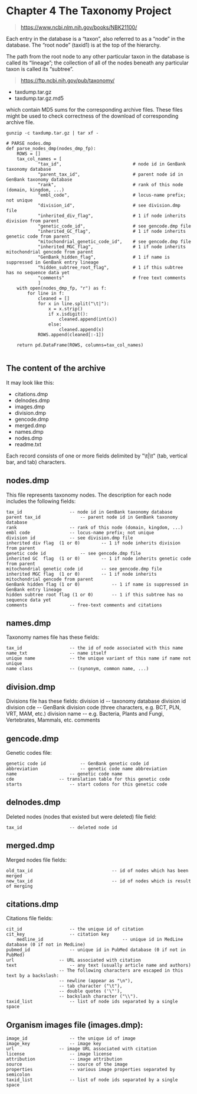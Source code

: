 # Chapter 4 The Taxonomy Project
> https://www.ncbi.nlm.nih.gov/books/NBK21100/

Each entry in the database is a “taxon”, also referred to as a “node” in the database. The “root node” (taxid1) is at the top of the hierarchy. 

The path from the root node to any other particular taxon in the database is called its “lineage”; the collection of all of the nodes beneath any particular taxon is called its “subtree”. 


> https://ftp.ncbi.nih.gov/pub/taxonomy/

- taxdump.tar.gz
- taxdump.tar.gz.md5

which contain MD5 sums for the corresponding archive files. These files might be used to check correctness of the download of corresponding archive file.

```
gunzip -c taxdump.tar.gz | tar xf - 

# PARSE nodes.dmp
def parse_nodes_dmp(nodes_dmp_fp):
    ROWS = []
    tax_col_names = [
            "tax_id",                           # node id in GenBank taxonomy database
            "parent_tax_id",                    # parent node id in GenBank taxonomy database
            "rank",                             # rank of this node (domain, kingdom, ...)
            "embl_code",                        # locus-name prefix; not unique
            "division_id",                      # see division.dmp file
            "inherited_div_flag",               # 1 if node inherits division from parent
            "genetic_code_id",                  # see gencode.dmp file
            "inherited_GC_flag",                # 1 if node inherits genetic code from parent
            "mitochondrial_genetic_code_id",    # see gencode.dmp file
            "inherited_MGC_flag",               # 1 if node inherits mitochondrial gencode from parent
            "GenBank_hidden_flag",              # 1 if name is suppressed in GenBank entry lineage
            "hidden_subtree_root_flag",         # 1 if this subtree has no sequence data yet
            "comments"                          # free text comments
            ]
    with open(nodes_dmp_fp, "r") as f:
        for line in f:
            cleaned = []
            for x in line.split("\t|"):
                x = x.strip()
                if x.isdigit():
                    cleaned.append(int(x))
                else:
                    cleaned.append(x)
            ROWS.append(cleaned[:-1])
        
    return pd.DataFrame(ROWS, columns=tax_col_names)


```

The content of the archive
--------------------------

It may look like this:

- citations.dmp
- delnodes.dmp
- images.dmp
- division.dmp
- gencode.dmp
- merged.dmp
- names.dmp
- nodes.dmp
- readme.txt

Each record consists of one or more fields delimited by "\t|\t" (tab, vertical bar, and tab) characters.

nodes.dmp
---------

This file represents taxonomy nodes. The description for each node includes 
the following fields:

	tax_id					-- node id in GenBank taxonomy database
 	parent tax_id				-- parent node id in GenBank taxonomy database
 	rank					-- rank of this node (domain, kingdom, ...) 
 	embl code				-- locus-name prefix; not unique
 	division id				-- see division.dmp file
 	inherited div flag  (1 or 0)		-- 1 if node inherits division from parent
 	genetic code id				-- see gencode.dmp file
 	inherited GC  flag  (1 or 0)		-- 1 if node inherits genetic code from parent
 	mitochondrial genetic code id		-- see gencode.dmp file
 	inherited MGC flag  (1 or 0)		-- 1 if node inherits mitochondrial gencode from parent
 	GenBank hidden flag (1 or 0)            -- 1 if name is suppressed in GenBank entry lineage
 	hidden subtree root flag (1 or 0)       -- 1 if this subtree has no sequence data yet
 	comments				-- free-text comments and citations

names.dmp
---------
Taxonomy names file has these fields:

	tax_id					-- the id of node associated with this name
	name_txt				-- name itself
	unique name				-- the unique variant of this name if name not unique
	name class				-- (synonym, common name, ...)

division.dmp
------------
Divisions file has these fields:
	division id				-- taxonomy database division id
	division cde				-- GenBank division code (three characters, e.g. BCT, PLN, VRT, MAM, etc.)
	division name				-- e.g. Bacteria, Plants and Fungi, Vertebrates, Mammals, etc.
	comments

gencode.dmp
-----------
Genetic codes file:

	genetic code id				-- GenBank genetic code id
	abbreviation				-- genetic code name abbreviation
	name					-- genetic code name
	cde					-- translation table for this genetic code
	starts					-- start codons for this genetic code

delnodes.dmp
------------
Deleted nodes (nodes that existed but were deleted) file field:

	tax_id					-- deleted node id

merged.dmp
----------
Merged nodes file fields:

	old_tax_id                              -- id of nodes which has been merged
	new_tax_id                              -- id of nodes which is result of merging

citations.dmp
-------------
Citations file fields:

	cit_id					-- the unique id of citation
	cit_key					-- citation key
        medline_id                              -- unique id in MedLine database (0 if not in MedLine)
	pubmed_id				-- unique id in PubMed database (0 if not in PubMed)
	url					-- URL associated with citation
	text					-- any text (usually article name and authors)
						-- The following characters are escaped in this text by a backslash:
						-- newline (appear as "\n"),
						-- tab character ("\t"),
						-- double quotes ('\"'),
						-- backslash character ("\\").
	taxid_list				-- list of node ids separated by a single space

Organism images file (images.dmp):
---------------------------------
	image_id				-- the unique id of image
	image_key				-- image key
	url					-- image URL associated with citation
	license					-- image license
	attribution				-- image attribution
	source					-- source of the image
	properties				-- various image properties separated by semicolon
	taxid_list				-- list of node ids separated by a single space
